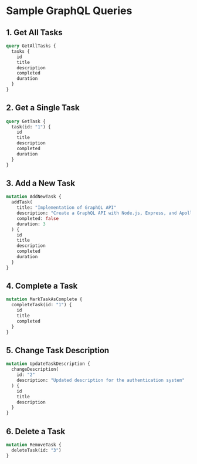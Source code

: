 # Sample GraphQL Queries

## 1. Get All Tasks

```graphql
query GetAllTasks {
  tasks {
    id
    title
    description
    completed
    duration
  }
}
```

## 2. Get a Single Task

```graphql
query GetTask {
  task(id: "1") {
    id
    title
    description
    completed
    duration
  }
}
```

## 3. Add a New Task

```graphql
mutation AddNewTask {
  addTask(
    title: "Implementation of GraphQL API"
    description: "Create a GraphQL API with Node.js, Express, and Apollo Server"
    completed: false
    duration: 3
  ) {
    id
    title
    description
    completed
    duration
  }
}
```

## 4. Complete a Task

```graphql
mutation MarkTaskAsComplete {
  completeTask(id: "1") {
    id
    title
    completed
  }
}
```

## 5. Change Task Description

```graphql
mutation UpdateTaskDescription {
  changeDescription(
    id: "2"
    description: "Updated description for the authentication system"
  ) {
    id
    title
    description
  }
}
```

## 6. Delete a Task

```graphql
mutation RemoveTask {
  deleteTask(id: "3")
}
```
